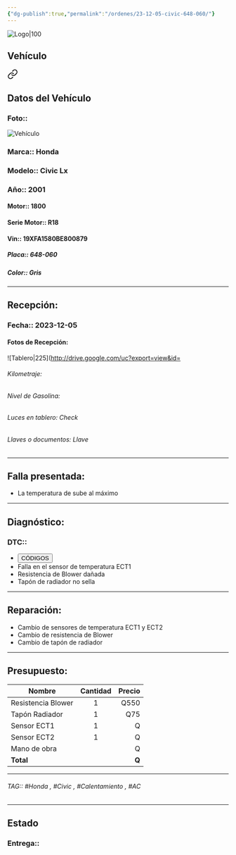 ```yaml
---
{"dg-publish":true,"permalink":"/ordenes/23-12-05-civic-648-060/"}
---
```


![Logo|100](http://drive.google.com/uc?export=view&id=137fl3TIZ0-PU8b-Pt0bsjclwHub_u78G)

## Vehículo

<div class="transclusion internal-embed is-loaded"><a class="markdown-embed-link" href="/vehiculos/honda/civic-lx-648-060/#datos-del-vehiculo" aria-label="Open link"><svg xmlns="http://www.w3.org/2000/svg" width="24" height="24" viewBox="0 0 24 24" fill="none" stroke="currentColor" stroke-width="2" stroke-linecap="round" stroke-linejoin="round" class="svg-icon lucide-link"><path d="M10 13a5 5 0 0 0 7.54.54l3-3a5 5 0 0 0-7.07-7.07l-1.72 1.71"></path><path d="M14 11a5 5 0 0 0-7.54-.54l-3 3a5 5 0 0 0 7.07 7.07l1.71-1.71"></path></svg></a><div class="markdown-embed">



## Datos del Vehículo 
### Foto:: 
![Vehículo](http://drive.google.com/uc?export=view&id=1RuiRSBDoqG2n1FEutrpIJrw44-RmdMUT)

### Marca:: Honda
### Modelo:: Civic Lx
### Año:: 2001
#### Motor:: 1800
#### Serie Motor:: R18
#### Vin:: 19XFA1580BE800879
##### Placa:: 648-060
##### Color:: Gris
---


</div></div>


## Recepción:
### Fecha:: 2023-12-05
#### Fotos de Recepción: 
![Tablero|225](http://drive.google.com/uc?export=view&id=

###### Kilometraje: 
###### Nivel de Gasolina: 
###### Luces en tablero: Check
###### Llaves o documentos: Llave

---

## Falla presentada:
- La temperatura de sube al máximo 


---

## Diagnóstico:
### DTC:: 

- <a href="https://usait.x431.com/Home/Report/reportDetail/diagnose_record_id/2b9543e3geAE54OMTd54KwnRtZ/report_type/D/l/es/timezone/-6"><button class="btn success">CÓDIGOS</button></a>
- Falla en el sensor de temperatura ECT1
- Resistencia de Blower dañada 
- Tapón de radiador no sella 

---
## Reparación:
- Cambio de sensores de temperatura ECT1 y ECT2
- Cambio de resistencia de Blower 
- Cambio de tapón de radiador 

---

## Presupuesto:

| Nombre             | Cantidad | Precio |
| ------------------ |:--------:| ------:|
| Resistencia Blower |    1     |   Q550 |
| Tapón Radiador     |    1     |    Q75 |
| Sensor ECT1        |    1     |      Q |
| Sensor ECT2        |    1     |      Q |
| Mano de obra       |          |   Q     |
| **Total**                   |          |  **Q**      |

---

###### TAG:: #Honda , #Civic , #Calentamiento , #AC 

---

## Estado

### Entrega:: 